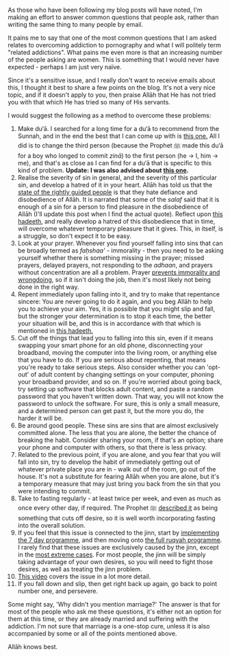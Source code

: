 [published: true]:/
[date: 2015-08-14]:/
[title: Advice On Overcoming Addiction to Pornography (and Related Addictions)]:/

As those who have been following my blog posts will have noted, I'm making an effort to answer common questions that people ask, rather than writing the same thing to many people by email.

It pains me to say that one of the most common questions that I am asked relates to overcoming addiction to pornography and what I will politely term "related addictions". What pains me even more is that an increasing number of the people asking are women. This is something that I would never have expected - perhaps I am just very naïve.

Since it's a sensitive issue, and I really don't want to receive emails about this, I thought it best to share a few points on the blog. It's not a very nice topic, and if it doesn't apply to you, then praise Allāh that He has not tried you with that which He has tried so many of His servants.

I would suggest the following as a method to overcome these problems:

1. Make du‘ā. I searched for a long time for a du‘ā to recommend from the Sunnah, and in the end the best that I can come up with is [this one.](http://duas.com/dua/542/dua-to-seek-protection-from-unlawful-desires) All I did is to change the third person (because the Prophet ﷺ made this du‘ā for a boy who longed to commit *zinā*) to the first person (he -> I, him -> me), and that's as close as I can find for a du‘ā that is specific to this kind of problem. **Update: I was also advised about [this one](http://duas.com/dua/538/dua-and-remembrance-to-be-said-at-any-time-19).**
2. Realise the severity of sin in general, and the severity of this particular sin, and develop a hatred of it in your heart. Allāh has told us that the [state of the rightly guided people](http://quran.com/49/7) is that they hate defiance and disobedience of Allāh. It is narrated that some of the *salaf* said that it is enough of a sin for a person to find pleasure in the disobedience of Allāh (I'll update this post when I find the actual quote). Reflect upon [this hadeeth](http://sunnah.com/urn/1343850), and really develop a hatred of this disobedience that in time, will overcome whatever temporary pleasure that it gives. This, in itself, is a struggle, so don't expect it to be easy.
3. Look at your prayer. Whenever you find yourself falling into sins that can be broadly termed as *faḥshaa'* - immorality - then you need to be asking yourself whether there is something missing in the prayer; missed prayers, delayed prayers, not responding to the *adhaan*, and prayers without concentration are all a problem. Prayer [prevents immorality and wrongdoing](http://quran.com/29/45), so if it isn't doing the job, then it's most likely not being done in the right way.
3. Repent immediately upon falling into it, and try to make that repentance sincere: You are never going to do it again, and you beg Allāh to help you to achieve your aim. Yes, it is possible that you might slip and fall, but the stronger your determination is to stop it each time, the better your situation will be, and this is in accordance with that which is mentioned in [this hadeeth.](http://sunnah.com/bukhari/97/132)
4. Cut off the things that lead you to falling into this sin, even if it means swapping your smart phone for an old phone, disconnecting your broadband, moving the computer into the living room, or anything else that you have to do. If you are serious about repenting, that means you're ready to take serious steps. Also consider whether you can 'opt-out' of adult content by changing settings on your computer, phoning your broadband provider, and so on. If you're worried about going back, try setting up software that blocks adult content, and paste a random password that you haven't written down. That way, you will not know the password to unlock the software. For sure, this is only a small measure, and a determined person can get past it, but the more you do, the harder it will be.
5. Be around good people. These sins are sins that are almost exclusively committed alone. The less that you are alone, the better the chance of breaking the habit. Consider sharing your room, if that's an option; share your phone and computer with others, so that there is less privacy.
6. Related to the previous point, if you are alone, and you fear that you will fall into sin, try to develop the habit of immediately getting out of whatever private place you are in - walk out of the room, go out of the house. It's not a substitute for fearing Allāh when you are alone, but it's a temporary measure that may just bring you back from the sin that you were intending to commit.
7. Take to fasting regularly - at least twice per week, and even as much as once every other day, if required. The Prophet ﷺ [described it](http://sunnah.com/muslim/16/3) as being something that cuts off desire, so it is well worth incorporating fasting into the overall solution.
8. If you feel that this issue is connected to the jinn, start by [implementing the 7 day programme](/7dayrd), and then moving onto [the full ruqyah programme](/programme). I rarely find that these issues are exclusively caused by the jinn, except in the [most extreme cases](/posts/jinn-attacks-and-assault-at-night). For most people, the jinn will be simply taking advantage of your own desires, so you will need to fight those desires, as well as treating the jinn problem.
9. [This video](https://www.youtube.com/watch?v=25GpteVMBX0) covers the issue in a lot more detail.
10. If you fall down and slip, then get right back up again, go back to point number one, and persevere.

Some might say, 'Why didn't you mention marriage?' The answer is that for most of the people who ask me these questions, it's either not an option for them at this time, or they are already married and suffering with the addiction. I'm not sure that marriage is a one-stop cure, unless it is also accompanied by some or all of the points mentioned above. 

Allāh knows best.